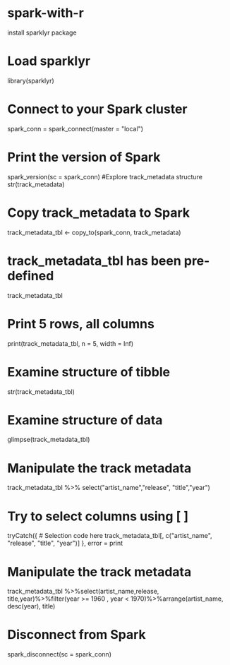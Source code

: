 # spark-with-r
install sparklyr package 
# Load sparklyr
library(sparklyr)
# Connect to your Spark cluster
spark_conn = spark_connect(master = "local")
# Print the version of Spark
spark_version(sc = spark_conn)
#Explore track_metadata structure
str(track_metadata)
# Copy track_metadata to Spark
track_metadata_tbl <- copy_to(spark_conn, track_metadata)
# track_metadata_tbl has been pre-defined
track_metadata_tbl
# Print 5 rows, all columns
print(track_metadata_tbl, n = 5, width = Inf)

# Examine structure of tibble
str(track_metadata_tbl)
# Examine structure of data
glimpse(track_metadata_tbl)
# Manipulate the track metadata
track_metadata_tbl %>% select("artist_name","release", "title","year")
 
# Try to select columns using [ ]
tryCatch({
    # Selection code here
    track_metadata_tbl[, c("artist_name", "release", "title", "year")]
  },
  error = print
# Manipulate the track metadata
track_metadata_tbl %>%select(artist_name,release, title,year)%>%filter(year >= 1960 , year < 1970)%>%arrange(artist_name, desc(year),  title)

# Disconnect from Spark
spark_disconnect(sc = spark_conn)
